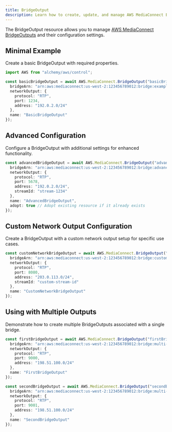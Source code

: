 ```yaml
---
title: BridgeOutput
description: Learn how to create, update, and manage AWS MediaConnect BridgeOutputs using Alchemy Cloud Control.
---
```



The BridgeOutput resource allows you to manage [AWS MediaConnect BridgeOutputs](https://docs.aws.amazon.com/mediaconnect/latest/userguide/) and their configuration settings.

## Minimal Example

Create a basic BridgeOutput with required properties.

```ts
import AWS from "alchemy/aws/control";

const basicBridgeOutput = await AWS.MediaConnect.BridgeOutput("basicBridgeOutput", {
  bridgeArn: "arn:aws:mediaconnect:us-west-2:123456789012:bridge:example-bridge",
  networkOutput: {
    protocol: "RTP",
    port: 1234,
    address: "192.0.2.0/24"
  },
  name: "BasicBridgeOutput"
});
```

## Advanced Configuration

Configure a BridgeOutput with additional settings for enhanced functionality.

```ts
const advancedBridgeOutput = await AWS.MediaConnect.BridgeOutput("advancedBridgeOutput", {
  bridgeArn: "arn:aws:mediaconnect:us-west-2:123456789012:bridge:advanced-bridge",
  networkOutput: {
    protocol: "RTP",
    port: 5678,
    address: "192.0.2.0/24",
    streamId: "stream-1234"
  },
  name: "AdvancedBridgeOutput",
  adopt: true // Adopt existing resource if it already exists
});
```

## Custom Network Output Configuration

Create a BridgeOutput with a custom network output setup for specific use cases.

```ts
const customNetworkBridgeOutput = await AWS.MediaConnect.BridgeOutput("customNetworkBridgeOutput", {
  bridgeArn: "arn:aws:mediaconnect:us-west-2:123456789012:bridge:custom-bridge",
  networkOutput: {
    protocol: "RTP",
    port: 8080,
    address: "203.0.113.0/24",
    streamId: "custom-stream-id"
  },
  name: "CustomNetworkBridgeOutput"
});
```

## Using with Multiple Outputs

Demonstrate how to create multiple BridgeOutputs associated with a single bridge.

```ts
const firstBridgeOutput = await AWS.MediaConnect.BridgeOutput("firstBridgeOutput", {
  bridgeArn: "arn:aws:mediaconnect:us-west-2:123456789012:bridge:multi-output-bridge",
  networkOutput: {
    protocol: "RTP",
    port: 9000,
    address: "198.51.100.0/24"
  },
  name: "FirstBridgeOutput"
});

const secondBridgeOutput = await AWS.MediaConnect.BridgeOutput("secondBridgeOutput", {
  bridgeArn: "arn:aws:mediaconnect:us-west-2:123456789012:bridge:multi-output-bridge",
  networkOutput: {
    protocol: "RTP",
    port: 9001,
    address: "198.51.100.0/24"
  },
  name: "SecondBridgeOutput"
});
```
